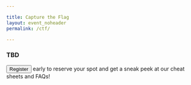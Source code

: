 ```yaml
---

title: Capture the Flag
layout: event_noheader
permalink: /ctf/

---
```


### TBD


<button class='cta-button blue' onclick="location.href='/register/?id=sku_H3QHzTjvFeE2EC'">Register</button> early to reserve your spot and get a sneak peek at our cheat sheets and FAQs! 